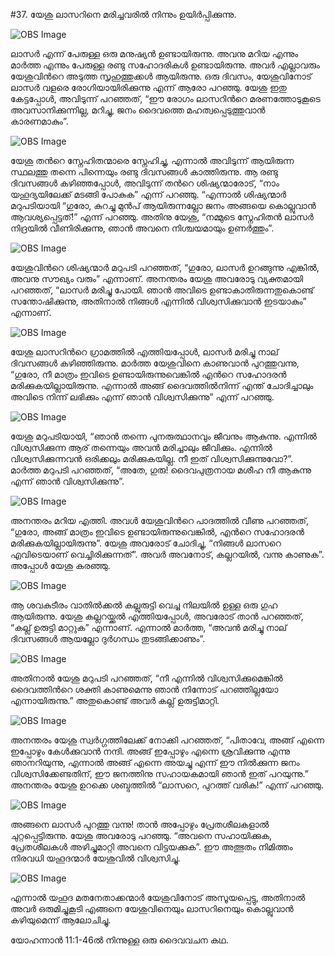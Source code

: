 #37. യേശു ലാസറിനെ മരിച്ചവരില്‍ നിന്നും ഉയിര്‍പ്പിക്കുന്നു.

![OBS Image](https://cdn.door43.org/obs/jpg/360px/obs-en-37-01.jpg)

ലാസര്‍ എന്ന് പേരുള്ള ഒരു മനുഷ്യന്‍ ഉണ്ടായിരുന്നു. അവനു മറിയ എന്നും മാര്‍ത്ത എന്നും പേരുള്ള രണ്ടു സഹോദരികള്‍ ഉണ്ടായിരുന്നു. അവര്‍ എല്ലാവരും യേശുവിന്‍റെ അടുത്ത സൃഹുത്തുക്കള്‍ ആയിരുന്നു. ഒരു ദിവസം, യേശുവിനോട് ലാസര്‍ വളരെ രോഗിയായിരിക്കുന്നു എന്ന് ആരോ പറഞ്ഞു. യേശു  ഇതു കേട്ടപ്പോള്‍, അവിടുന്ന് പറഞ്ഞത്, “ഈ രോഗം ലാസറിന്‍റെ മരണത്തോടുകൂടെ അവസാനിക്കുന്നില്ല, മറിച്ചു, ജനം ദൈവത്തെ മഹത്വപ്പെടുത്തുവാന്‍ കാരണമാകും”.  

![OBS Image](https://cdn.door43.org/obs/jpg/360px/obs-en-37-02.jpg)

യേശു തന്‍റെ സ്നേഹിതന്മാരെ സ്നേഹിച്ചു, എന്നാല്‍ അവിടുന്ന് ആയിരുന്ന സ്ഥലത്തു തന്നെ പിന്നെയും രണ്ടു ദിവസങ്ങള്‍ കാത്തിരുന്നു. ആ രണ്ടു ദിവസങ്ങള്‍ കഴിഞ്ഞപ്പോള്‍, അവിടുന്ന് തന്‍റെ ശിഷ്യന്മാരോട്, “നാം യഹൂദ്യയിലേക്ക് മടങ്ങി പോകുക” എന്ന് പറഞ്ഞു. “എന്നാല്‍ ശിഷ്യന്മാര്‍ മറുപടിയായി “ഗുരോ, കുറച്ചു മുന്‍പ് ആയിരുന്നല്ലോ ജനം അങ്ങയെ കൊല്ലുവാന്‍ ആവശ്യപ്പെട്ടത്!” എന്ന് പറഞ്ഞു. അതിനു യേശു, “നമ്മുടെ സ്നേഹിതന്‍ ലാസര്‍ നിദ്രയില്‍ വീണിരിക്കുന്നു, ഞാന്‍ അവനെ നിശ്ചയമായും ഉണര്‍ത്തും”.  

![OBS Image](https://cdn.door43.org/obs/jpg/360px/obs-en-37-03.jpg)

യേശുവിന്‍റെ ശിഷ്യന്മാര്‍ മറുപടി പറഞ്ഞത്, “ഗുരോ, ലാസര്‍ ഉറങ്ങുന്നു എങ്കില്‍, അവനു സൗഖ്യം വരും” എന്നാണ്. അനന്തരം യേശു അവരോടു വ്യക്തമായി പറഞ്ഞത്, “ലാസര്‍ മരിച്ചു പോയി. ഞാന്‍ അവിടെ ഉണ്ടാകാതിരുന്നതുകൊണ്ട് സന്തോഷിക്കുന്നു, അതിനാല്‍ നിങ്ങള്‍ എന്നില്‍ വിശ്വസിക്കുവാന്‍ ഇടയാകും” എന്നാണ്.

![OBS Image](https://cdn.door43.org/obs/jpg/360px/obs-en-37-04.jpg)

യേശു ലാസറിന്‍റെ ഗ്രാമത്തില്‍ എത്തിയപ്പോള്‍, ലാസര്‍ മരിച്ചു നാല് ദിവസങ്ങള്‍ കഴിഞ്ഞിരുന്നു. മാര്‍ത്ത യേശുവിനെ കാണുവാന്‍ പുറത്തുവന്നു, “ഗുരോ, നീ മാത്രം ഇവിടെ ഉണ്ടായിരുന്നുവെങ്കില്‍ എന്‍റെ സഹോദരന്‍ മരിക്കുകയില്ലായിരുന്നു. എന്നാല്‍ അങ്ങ് ദൈവത്തില്‍നിന്ന് എന്ത് ചോദിച്ചാലും അവിടെ നിന്ന് ലഭിക്കും എന്ന് ഞാന്‍ വിശ്വസിക്കുന്നു” എന്ന് പറഞ്ഞു.

![OBS Image](https://cdn.door43.org/obs/jpg/360px/obs-en-37-05.jpg)

യേശു മറുപടിയായി, “ഞാന്‍ തന്നെ പുനരുത്ഥാനവും ജീവനും ആകുന്നു. എന്നില്‍ വിശ്വസിക്കുന്ന ആര് തന്നെയും അവന്‍ മരിച്ചാലും ജീവിക്കും. എന്നില്‍ വിശ്വസിക്കുന്നവന്‍ ഒരിക്കലും മരിക്കുകയില്ല. നീ ഇത് വിശ്വസിക്കുന്നുവോ?”. മാര്‍ത്ത മറുപടി പറഞ്ഞത്, “അതേ, ഗുരു! ദൈവപുത്രനായ  മശീഹ നീ ആകുന്നു എന്ന് ഞാന്‍ വിശ്വസിക്കുന്നു”.

![OBS Image](https://cdn.door43.org/obs/jpg/360px/obs-en-37-06.jpg)

അനന്തരം മറിയ എത്തി. അവള്‍ യേശുവിന്‍റെ പാദത്തില്‍ വീണു പറഞ്ഞത്, “ഗുരോ, അങ്ങ് മാത്രം ഇവിടെ ഉണ്ടായിരുന്നുവെങ്കില്‍, എന്‍റെ സഹോദരന്‍ മരിക്കുകയില്ലായിരുന്നു”. യേശു അവരോട്  ചോദിച്ചു, “നിങ്ങള്‍ ലാസറെ എവിടെയാണ് വെച്ചിരിക്കുന്നത്”. അവര്‍ അവനോട്, കല്ലറയില്‍, വന്നു കാണുക”. അപ്പോള്‍ യേശു കരഞ്ഞു.

![OBS Image](https://cdn.door43.org/obs/jpg/360px/obs-en-37-07.jpg)

ആ ശവകുടീരം വാതില്‍ക്കല്‍ കല്ലുരുട്ടി വെച്ച നിലയില്‍ ഉള്ള ഒരു ഗുഹ ആയിരുന്നു. യേശു കല്ലറയ്ക്കല്‍ എത്തിയപ്പോള്‍, അവരോട് താന്‍ പറഞ്ഞത്, “കല്ല്‌ ഉരുട്ടി മാറ്റുക” എന്നാണ്. എന്നാല്‍ മാര്‍ത്ത, “അവന്‍ മരിച്ചു നാല് ദിവസങ്ങള്‍ ആയല്ലോ ദുര്‍ഗന്ധം തുടങ്ങിക്കാണും”.

![OBS Image](https://cdn.door43.org/obs/jpg/360px/obs-en-37-08.jpg)

അതിനാല്‍ യേശു മറുപടി പറഞ്ഞത്, “നീ എന്നില്‍ വിശ്വസിക്കുമെങ്കില്‍ ദൈവത്തിന്‍റെ ശക്തി കാണുമെന്നു ഞാന്‍ നിന്നോട് പറഞ്ഞില്ലയോ എന്നായിരുന്നു.” അതുകൊണ്ട് അവര്‍ കല്ല്‌ ഉരുട്ടിമാറ്റി.

![OBS Image](https://cdn.door43.org/obs/jpg/360px/obs-en-37-09.jpg)

അനന്തരം യേശു സ്വര്‍ഗ്ഗത്തിലേക്ക് നോക്കി പറഞ്ഞത്, “പിതാവേ, അങ്ങ് എന്നെ ഇപ്പോഴും കേള്‍ക്കുവാന്‍ നന്ദി. അങ്ങ് ഇപ്പോഴും എന്നെ ശ്രവിക്കുന്നു എന്നു ഞാനറിയുന്നു, എന്നാല്‍ അങ്ങ് എന്നെ അയച്ചു എന്ന് ഈ നില്‍ക്കുന്ന ജനം വിശ്വസിക്കേണ്ടതിന്, ഈ ജനത്തിനു സഹായകമായി ഞാന്‍ ഇത് പറയുന്നു.” അനന്തരം യേശു ഉറക്കെ ശബ്ദത്തില്‍ “ലാസറെ, പുറത്ത് വരിക!” എന്ന് പറഞ്ഞു.

![OBS Image](https://cdn.door43.org/obs/jpg/360px/obs-en-37-10.jpg)

അങ്ങനെ ലാസര്‍ പുറത്തു വന്നു! താന്‍ അപ്പോഴും പ്രേതശീലകളാല്‍ ചുറ്റപ്പെട്ടിരുന്നു. യേശു അവരോടു പറഞ്ഞു. “അവനെ സഹായിക്കുക, പ്രേതശീലകള്‍ അഴിച്ചുമാറ്റി അവനെ വിട്ടയക്കുക”. ഈ അത്ഭുതം നിമിത്തം നിരവധി യഹൂദന്മാര്‍ യേശുവില്‍ വിശ്വസിച്ചു.  

![OBS Image](https://cdn.door43.org/obs/jpg/360px/obs-en-37-11.jpg)

എന്നാല്‍ യഹൂദ മതനേതാക്കന്മാര്‍ യേശുവിനോട് അസൂയപ്പെട്ടു, അതിനാല്‍ അവര്‍ ഒരുമിച്ചുകൂടി എങ്ങനെ യേശുവിനെയും ലാസറിനെയും കൊല്ലുവാന്‍ കഴിയുമെന്ന് ആലോചിച്ചു.

യോഹന്നാന്‍ 11:1-46ല്‍ നിന്നുള്ള ഒരു ദൈവവചന കഥ.

